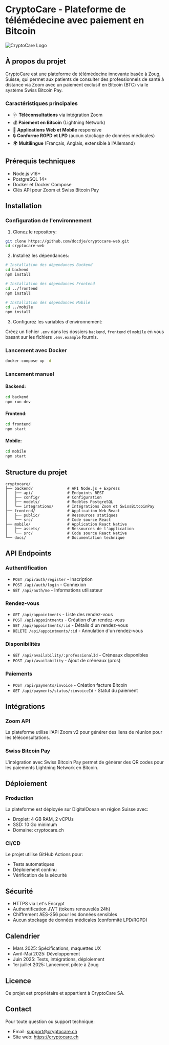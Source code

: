# CryptoCare - Plateforme de télémédecine avec paiement en Bitcoin

![CryptoCare Logo](assets/logo.png)

## À propos du projet

CryptoCare est une plateforme de télémédecine innovante basée à Zoug, Suisse, qui permet aux patients de consulter des professionnels de santé à distance via Zoom avec un paiement exclusif en Bitcoin (BTC) via le système Swiss Bitcoin Pay.

### Caractéristiques principales

- 🩺 **Téléconsultations** via intégration Zoom
- 💰 **Paiement en Bitcoin** (Lightning Network)
- 📱 **Applications Web et Mobile** responsive
- 🔒 **Conforme RGPD et LPD** (aucun stockage de données médicales)
- 🌍 **Multilingue** (Français, Anglais, extensible à l'Allemand)

## Prérequis techniques

- Node.js v16+
- PostgreSQL 14+
- Docker et Docker Compose
- Clés API pour Zoom et Swiss Bitcoin Pay

## Installation

### Configuration de l'environnement

1. Clonez le repository:

```bash
git clone https://github.com/docdje/cryptocare-web.git
cd cryptocare-web
```

2. Installez les dépendances:

```bash
# Installation des dépendances Backend
cd backend
npm install

# Installation des dépendances Frontend
cd ../frontend
npm install

# Installation des dépendances Mobile
cd ../mobile
npm install
```

3. Configurez les variables d'environnement:

Créez un fichier `.env` dans les dossiers `backend`, `frontend` et `mobile` en vous basant sur les fichiers `.env.example` fournis.

### Lancement avec Docker

```bash
docker-compose up -d
```

### Lancement manuel

#### Backend:
```bash
cd backend
npm run dev
```

#### Frontend:
```bash
cd frontend
npm start
```

#### Mobile:
```bash
cd mobile
npm start
```

## Structure du projet

```
cryptocare/
├── backend/               # API Node.js + Express
│   ├── api/               # Endpoints REST
│   ├── config/            # Configuration
│   ├── models/            # Modèles PostgreSQL
│   └── integrations/      # Intégrations Zoom et SwissBitcoinPay
├── frontend/              # Application Web React
│   ├── public/            # Ressources statiques
│   └── src/               # Code source React
├── mobile/                # Application React Native
│   ├── assets/            # Ressources de l'application
│   └── src/               # Code source React Native
└── docs/                  # Documentation technique
```

## API Endpoints

### Authentification
- `POST /api/auth/register` - Inscription
- `POST /api/auth/login` - Connexion
- `GET /api/auth/me` - Informations utilisateur

### Rendez-vous
- `GET /api/appointments` - Liste des rendez-vous
- `POST /api/appointments` - Création d'un rendez-vous
- `GET /api/appointments/:id` - Détails d'un rendez-vous
- `DELETE /api/appointments/:id` - Annulation d'un rendez-vous

### Disponibilités
- `GET /api/availability/:professionalId` - Créneaux disponibles
- `POST /api/availability` - Ajout de créneaux (pros)

### Paiements
- `POST /api/payments/invoice` - Création facture Bitcoin
- `GET /api/payments/status/:invoiceId` - Statut du paiement

## Intégrations

### Zoom API
La plateforme utilise l'API Zoom v2 pour générer des liens de réunion pour les téléconsultations.

### Swiss Bitcoin Pay
L'intégration avec Swiss Bitcoin Pay permet de générer des QR codes pour les paiements Lightning Network en Bitcoin.

## Déploiement

### Production
La plateforme est déployée sur DigitalOcean en région Suisse avec:
- Droplet: 4 GB RAM, 2 vCPUs
- SSD: 10 Go minimum
- Domaine: cryptocare.ch

### CI/CD
Le projet utilise GitHub Actions pour:
- Tests automatiques
- Déploiement continu
- Vérification de la sécurité

## Sécurité

- HTTPS via Let's Encrypt
- Authentification JWT (tokens renouvelés 24h)
- Chiffrement AES-256 pour les données sensibles
- Aucun stockage de données médicales (conformité LPD/RGPD)

## Calendrier

- Mars 2025: Spécifications, maquettes UX
- Avril-Mai 2025: Développement
- Juin 2025: Tests, intégrations, déploiement
- 1er juillet 2025: Lancement pilote à Zoug

## Licence

Ce projet est propriétaire et appartient à CryptoCare SA.

## Contact

Pour toute question ou support technique:
- Email: support@cryptocare.ch
- Site web: https://cryptocare.ch
